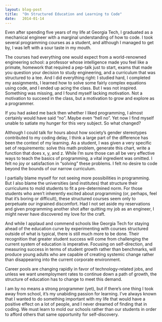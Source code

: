 ```yaml
---
layout: blog-post
title:  "On Structured Education and Learning to Code"
date:   2014-01-14
---
```


Even after spending five years of my life at Georgia Tech, I graduated as a mechanical engineer with a marginal understanding of how to code. I took several programming courses as a student, and although I managed to get by, I was left with a sour taste in my mouth. 

The courses had everything one would expect from a world-renowned engineering school: a professor whose intelligence made you feel like a primate, homework that required a pep-talk just to start, exams that made you question your decision to study engineering, and a curriculum that was structured to a tee. And I did everything right: I studied hard, I completed my assignments, I learned how to solve some fairly complex equations using code, and I ended up acing the class. But I was not inspired. Something was missing, and I found myself lacking motivation. Not a motivation to succeed in the class, but a motivation to grow and explore as a programmer.

If you had asked me back then whether I liked programming, I almost certainly would have said “no”. Maybe even “hell no”. Yet now I find myself unable to satiate my hunger for this very subject. So what changed?

Although I could talk for hours about how society’s gender stereotypes contributed to my coding delay, I think a large part of the difference has been the context of my learning. As a student, I was given a very specific set of requirements: solve this math problem, generate this chart, write a function that does x, y, and z. While I’m sure those can all be very effective ways to teach the basics of programming, a vital ingredient was omitted. I felt no joy or satisfaction in “solving” these problems. I felt no desire to code beyond the bounds of our narrow curriculum. 

I partially blame myself for not seeing more possibilities in programming. But I also blame the universities (and institutes) that structure their curriculums to mold students to fit a pre-determined norm. For those students who aren’t inherently excited about programming (or, perhaps, feel that it’s boring or difficult), these structured courses seem only to perpetuate our ingrained discomfort. Had I not set aside my reservations and given programming another shot after quitting my job as an engineer, I might never have discovered my love for the craft. 

And while I applaud and commend schools like Georgia Tech for staying ahead of the education curve by experimenting with courses structured outside of what is typical, there is still much more to be done. Their recognition that greater student success will come from challenging the current system of education is imperative. Focusing on self-direction, and measuring success in terms of student growth rather than benchmarks, will produce young adults who are capable of creating systemic change rather than disappearing into the current corporate environment. 

Career pools are changing rapidly in favor of technology-related jobs, and unless we want unemployment rates to continue down a path of growth, the structure of education has to change to meet this demand.   

I am by no means a strong programmer (yet), but if there’s one thing I took away from school, it’s my unabiding passion for learning. I’ve always known that I wanted to do something important with my life that would have a positive effect on a lot of people, and I never dreamed of finding that in coding. We must learn to mold our schools rather than our students in order to afford others that same opportunity for self-discovery. 